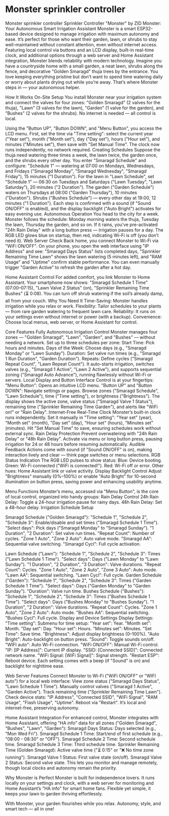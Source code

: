 # Monster sprinkler controller
Monster sprinkler controller 
Sprinkler Controller "Monster"
by ZID
Monster: Your Autonomous Smart Irrigation Assistant
Monster is a smart ESP32-based device designed to manage irrigation with maximum autonomy and ease. It’s perfect for those who want their garden, lawn, or shrubs to stay well-maintained without constant attention, even without internet access. Featuring local control via buttons and an LCD display, built-in real-time clock, and additional options through a web server and Home Assistant integration, Monster blends reliability with modern technology.
Imagine you have a countryside home with a small garden, a neat lawn, shrubs along the fence, and decorative "Golden Smaragd" thuja trees by the entrance. You love keeping everything pristine but don’t want to spend time watering daily or worry about plants drying out while you’re away. That’s where Monster steps in — your autonomous helper.

How It Works
On-Site Setup
You install Monster near your irrigation system and connect the valves for four zones: "Golden Smaragd" (2 valves for the thuja), "Lawn" (3 valves for the lawn), "Garden" (1 valve for the garden), and "Bushes" (2 valves for the shrubs). No internet is needed — all control is local.


Using the "Button UP", "Button DOWN", and "Menu Button", you access the LCD menu. First, set the time via "Time setting": select the current year ("Year set"), month ("Month set"), day ("Day set"), hours ("Hour set"), and minutes ("Minutes set"), then save with "Set Manual Time". The clock now runs independently, no network required.
Creating Schedules
Suppose the thuja need watering three times a week, the lawn twice, the garden once, and the shrubs every other day. You enter "Smaragd Schedule" and configure:
"Schedule 1" — watering at 07:00 on Mondays, Wednesdays, and Fridays ("Smaragd Monday", "Smaragd Wednesday", "Smaragd Friday"), 15 minutes ("1 Duration").
For the lawn in "Lawn Schedule", set "Schedule 1" — 06:30 on Tuesdays and Saturdays ("Lawn Tuesday", "Lawn Saturday"), 20 minutes ("2 Duration").
The garden ("Garden Schedule") waters on Thursdays at 08:00 ("Garden Thursday"), 10 minutes ("Duration").
Shrubs ("Bushes Schedule") — every other day at 19:00, 12 minutes ("1 Duration").
 Each step is confirmed with a sound (if "Sound ON/OFF" is enabled), and the display backlight ("Auto Bright") activates for easy evening use.
Autonomous Operation
You head to the city for a week. Monster follows the schedule: Monday morning waters the thuja, Tuesday the lawn, Thursday the garden, and so on. If it rains, you’ve pre-activated "24h Rain Delay" with a long button press — irrigation pauses for a day. The RGB LED glows blue on startup, then red, indicating Wi-Fi is off (you don’t need it).
Web Server Check
Back home, you connect Monster to Wi-Fi via "WiFi ON/OFF". On your phone, you open the web interface using "IP Address" and see: "Smaragd Days Status" lists completed days, "Sprinkler Remaining Time Lawn" shows the lawn watering (5 minutes left), and "RAM Usage" and "Uptime" confirm stable performance. You can even manually trigger "Garden Active" to refresh the garden after a hot day.


Home Assistant Control
For added comfort, you link Monster to Home Assistant. Your smartphone now shows: "Smaragd Schedule 1 Time" (07:00–07:15), "Lawn Valve 2 Status" (on), "Sprinkler Remaining Time Bushes" (⏳ 0:08). You can turn off shrub watering if the soil’s already damp, all from your couch.
Why You Need It
Time-Saving: Monster handles irrigation while you relax or work.
Flexibility: Tailor schedules to your plants — from rare garden watering to frequent lawn care.
Reliability: It runs on your settings even without internet or power (with a backup).
Convenience: Choose local menus, web server, or Home Assistant for control.

Core Features
Fully Autonomous Irrigation Control
 Monster manages four zones — "Golden Smaragd", "Lawn", "Garden", and "Bushes" — without needing a network. Set up to three schedules per zone:
Start Time: Pick hours and minutes.
Days of the Week: Choose days (e.g., "Smaragd Monday" or "Lawn Sunday").
Duration: Set valve run times (e.g., "Smaragd 1 Run Duration", "Garden Duration").
Repeats: Define cycles ("Smaragd Repeat Count", "Lawn Repeat Count").
 It auto-starts irrigation, switches valves (e.g., "Smaragd 1 Active", "Lawn 2 Active"), and supports sequential zoning ("Smaragd Auto Advance"), running flawlessly without Wi-Fi or servers.
Local Display and Button Interface
 Control is at your fingertips:
"Menu Button": Opens an intuitive LCD menu.
"Button UP" and "Button DOWN": Navigate settings or pages.
Browse zones ("Smaragd Schedule", "Lawn Schedule"), time ("Time setting"), or brightness ("Brightness").
 The display shows the active zone, valve status ("Smaragd Valve 1 Status"), remaining time ("Sprinkler Remaining Time Garden"), and alerts like "WiFi on!" or "Rain Delay".
Internet-Free Real-Time Clock
 Monster’s built-in clock runs independently. Set it manually in "Time setting":
"Year set" (year),
"Month set" (month),
"Day set" (day),
"Hour set" (hours),
"Minutes set" (minutes).
 Hit "Set Manual Time" to save, ensuring schedules work without external sync.
Rain Delay Protection
 Prevent overwatering with "24h Rain Delay" or "48h Rain Delay". Activate via menu or long button press, pausing irrigation for 24 or 48 hours before resuming automatically.
Audible Feedback
 Actions come with sound (if "Sound ON/OFF" is on), making interaction lively and clear — think page switches or menu selections.
RGB Status Indication
 The RGB LED pulses to show status:
Blue: Device booting.
Green: Wi-Fi connected ("WiFi is connected!").
Red: Wi-Fi off or error.
Other hues: Home Assistant link or valve activity.
Display Backlight Control
 Adjust "Brightness" manually (0%–100%) or enable "Auto Bright" for 10-second illumination on button press, saving power and enhancing usability anytime.

Menu Functions
Monster’s menu, accessed via "Menu Button", is the core of local control, organized into handy groups:
Rain Delay Control
24h Rain Delay: Toggle a 24-hour irrigation pause for rainy days.
48h Rain Delay: Set a 48-hour delay.
Irrigation Schedule Setup


Smaragd Schedule ("Golden Smaragd"):
"Schedule 1", "Schedule 2", "Schedule 3": Enable/disable and set times ("Smaragd Schedule 1 Time").
"Select days": Pick days ("Smaragd Monday" to "Smaragd Sunday").
"1 Duration", "2 Duration": Set valve run times.
"Repeat Count": Number of cycles.
"Zone 1 Auto", "Zone 2 Auto": Auto valve mode.
"Smaragd AA": Sequential valve switching.
"Smaragd Cycl": Full cycle activation.



Lawn Schedule ("Lawn"):
"Schedule 1", "Schedule 2", "Schedule 3": Times ("Lawn Schedule 1 Time").
"Select days": Days ("Lawn Monday" to "Lawn Sunday").
"1 Duration", "2 Duration", "3 Duration": Valve durations.
"Repeat Count": Cycles.
"Zone 1 Auto", "Zone 2 Auto", "Zone 3 Auto": Auto mode.
"Lawn AA": Sequential switching.
"Lawn Cycl": Full cycle.
Garden Schedule ("Garden"):
"Schedule 1", "Schedule 2", "Schedule 3": Times ("Garden Schedule 1 Time").
"Select days": Days ("Garden Monday" to "Garden Sunday").
"Duration": Valve run time.
Bushes Schedule ("Bushes"):
"Schedule 1", "Schedule 2", "Schedule 3": Times ("Bushes Schedule 1 Time").
"Select days": Days ("Bushes Monday" to "Bushes Sunday").
"1 Duration", "2 Duration": Valve durations.
"Repeat Count": Cycles.
"Zone 1 Auto", "Zone 2 Auto": Auto mode.
"Bushes AA": Sequential switching.
"Bushes Cycl": Full cycle.
Display and Device Settings
Display Settings:
"Time setting": Submenu for time setup:
"Year set": Year.
"Month set": Month.
"Day set": Day.
"Hour set": Hours.
"Minutes set": Minutes.
"Set Time": Save time.
"Brightness": Adjust display brightness (0–100%).
"Auto Bright": Auto-backlight on button press.
"Sound": Toggle sounds on/off.
"WIFI auto": Auto Wi-Fi connection.
"WiFi ON/OFF": Manual Wi-Fi control.
"IP: [IP Address]": Current IP display.
"SSID: [Connected SSID]": Connected network name.
"WiFi Signal: [WiFi Signal]": Signal strength.
"Restart ESP": Reboot device.
 Each setting comes with a beep (if "Sound" is on) and backlight for nighttime ease.

Web Server Features
Connect Monster to Wi-Fi ("WiFi ON/OFF" or "WIFI auto") for a local web interface:
View zone status ("Smaragd Days Status", "Lawn Schedule 1 Time").
Manually control valves ("Smaragd 1 Active", "Garden Active").
Track remaining time ("Sprinkler Remaining Time Lawn").
Check device stats: "IP Address", "Connected SSID", "WiFi Signal", "RAM Usage", "Flash Usage", "Uptime".
Reboot via "Restart".
 It’s local and internet-free, preserving autonomy.

Home Assistant Integration
For enhanced control, Monster integrates with Home Assistant, offering "HA info" data for all zones ("Golden Smaragd", "Bushes", "Lawn", "Garden"):
Smaragd Days Status: Days selected (e.g., "Mon Wed Fri").
Smaragd Schedule 1 Time: Start/end of first schedule (e.g., "08:00 - 08:30" or "OFF").
Smaragd Schedule 2 Time: Second schedule time.
Smaragd Schedule 3 Time: Third schedule time.
Sprinkler Remaining Time (Golden Smaragd): Active valve time ("⏳ 0:15" or "❌ No time zone running").
Smaragd Valve 1 Status: First valve state (on/off).
Smaragd Valve 2 Status: Second valve state.
 This lets you monitor and manage remotely, though local clocks and autonomy remain the priority.

Why Monster is Perfect
Monster is built for independence lovers. It runs locally on your settings and clock, with a web server for monitoring and Home Assistant’s "HA info" for smart home fans. Flexible yet simple, it keeps your lawn to garden thriving effortlessly.


With Monster, your garden flourishes while you relax. Autonomy, style, and smart tech — all in one!
